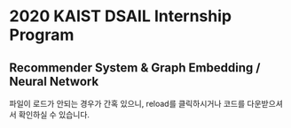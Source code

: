 # 2020 KAIST DSAIL Internship Program
## Recommender System & Graph Embedding / Neural Network 
파일이 로드가 안되는 경우가 간혹 있으니, reload를 클릭하시거나 코드를 다운받으셔서 확인하실 수 있습니다. 

